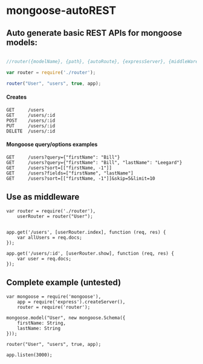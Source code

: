 mongoose-autoREST
=================

Auto generate basic REST APIs for mongoose models:
-----------------

```javascript

//router({modelName}, {path}, {autoRoute}, {expressServer}, {middleWare})

var router = require('./router');

router("User", "users", true, app);
```

#### Creates

```
GET   	/users
GET   	/users/:id
POST  	/users/:id
PUT   	/users/:id
DELETE	/users/:id 
```

#### Mongoose query/options examples
 ```
GET 	/users?query={"firstName": "Bill"}
GET 	/users?query={"firstName": "Bill", "lastName": "Leegard"}
GET 	/users?sort=[["firstName, -1"]]
GET 	/users?fields=["firstName", "lastName"]
GET     /users?sort=[["firstName, -1"]]&skip=5&limit=10
 ```


Use as middleware
-----------------

```
var router = require('./router'),
	userRouter = router("User");
        

app.get('/users', [userRouter.index], function (req, res) {
    var allUsers = req.docs;
});

app.get('/users/:id', [userRouter.show], function (req, res) {
    var user = req.docs;
});
```
Complete example (untested)
-----------------

```
var mongoose = require('mongoose'),
    app = require('express').createServer(),
    router = require('router');

mongoose.model("User", new mongoose.Schema({
    firstName: String,
    lastName: String
}));

router("User", "users", true, app); 

app.listen(3000);
```
